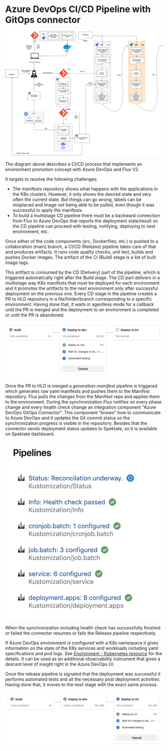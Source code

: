 # Azure DevOps CI/CD Pipeline with GitOps connector


![](images/hld-gitops-detailed-flow.png)

The diagram above describes a CI/CD process that implements an environment promotion concept with Azure DevOps and Flux V2.

It targets to resolve the following challenges:

- The manifests repository shows what happens with the applications in the K8s clusters. However, it only shows the desired state and very often the current state. But things can go wrong, labels can be misplaced and image not being able to be pulled, even though it was successful to apply the manifests.
- To build a multistage CD pipeline there must be a backward connection from Flux to Azure DevOps that reports the deployment state/result so the CD pipeline can proceed with testing, notifying, deploying to next environment, etc.

Once either of the code components (src, Dockerfiles, etc.) is pushed to a collaboration (main) branch, a CI/CD  (Release) pipeline takes care of that and produces artifacts. It runs code quality checks, unit test, builds and pushes Docker images. The artifact of the CI (Build) stage is a list of built image tags.

This artifact is consumed by the CD (Delivery) part of the pipeline, which is triggered automatically right after the Build stage. The CD part delivers in a multistage way K8s manifests that must be deployed for each environment and it promotes the artifacts to the next environment only after successful deployment on the previous one. Every CD stage in the pipeline creates a PR to HLD repository in a file/folder/branch corresponding to a specific environment. Having done that, it waits in agentless mode for a callback until the PR is merged and the deployment to an environment is completed or until the PR is abandoned.

![](images/wait-for-changes.png)

Once the PR to HLD is merged a *generation-manifest* pipeline is triggered which generates raw yaml manifests and pushes them to the Manifest repository. Flux pulls the changes from the Manifest repo and applies them to the environment. During the synchronization Flux notifies on every phase change and every health check change an integration component "Azure DevOps GitOps Connector". This component "knows" how to communicate to Azure DevOps and it updates the Git commit status so the synchronization progress is visible in the repository. Besides that the connector sends deployment status updates to Spektate, so it is available on Spektate dashboard.

![](images/git-commit-status.png)

When the synchronization including health check has successfully finished or failed the connector resumes or fails the Release pipeline respectively.

If Azure DevOps environment is configured with a K8s namespace it gives information on the state of the K8s services and workloads including yaml specifications and pod logs. See [Environment - Kubernetes resource](https://docs.microsoft.com/azure/devops/pipelines/process/environments-kubernetes?view=azure-devops) for the details. It can be used as an additional observability instrument that gives a descent level of insight right in the Azure DevOps UI.

Once the release pipeline is signaled that the deployment was successful it performs automated tests and all the necessary post deployment activities. Having done that, it moves to the next stage with the exact same process.

![](images/proceed-to-int.png)
